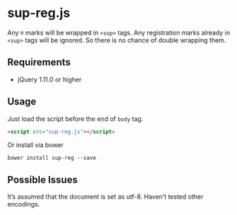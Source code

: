 # sup-reg.js

Any ```®``` marks will be wrapped in ```<sup>``` tags. Any registration marks already in ```<sup>``` tags will be ignored. So there is no chance of double wrapping them.

## Requirements

- jQuery 1.11.0 or higher

## Usage

Just load the script before the end of ```body``` tag.
```html
<script src="sup-reg.js"></script>
```

Or install via bower
```
bower install sup-reg --save
```

## Possible Issues

It’s assumed that the document is set as utf-8. Haven’t tested other encodings.
